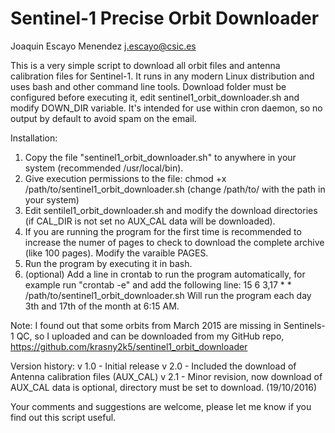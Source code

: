 # Sentinel-1 Precise Orbit Downloader
Joaquin Escayo Menendez j.escayo@csic.es

This is a very simple script to download all orbit files and antenna calibration files for Sentinel-1.
It runs in any modern Linux distribution and uses bash and other command line tools.
Download folder must be configured before executing it, edit sentinel1_orbit_downloader.sh and modify DOWN_DIR variable.
It's intended for use within cron daemon, so no output by default to avoid spam on the email.

Installation:
1. Copy the file "sentinel1_orbit_downloader.sh" to anywhere in your system (recommended /usr/local/bin).
2. Give execution permissions to the file: chmod +x /path/to/sentinel1_orbit_downloader.sh (change /path/to/ with the path in your system)
3. Edit sentilel1_orbit_downloader.sh and modify the download directories (if CAL_DIR is not set no AUX_CAL data will be downloaded).
4. If you are running the program for the first time is recommended to increase the numer of pages to check to download the complete archive (like 100 pages). Modify the varaible PAGES.
5. Run the program by executing it in bash.
6. (optional) Add a line in crontab to run the program automatically, for example run "crontab -e" and add the following line:
15 6 3,17 * * /path/to/sentinel1_orbit_downloader.sh
Will run the program each day 3th and 17th of the month at 6:15 AM.

Note: I found out that some orbits from March 2015 are missing in Sentinels-1 QC, so I uploaded and can be downloaded from my GitHub repo, https://github.com/krasny2k5/sentinel1_orbit_downloader

Version history:
v 1.0 - Initial release
v 2.0 - Included the download of Antenna calibration files (AUX_CAL)
v 2.1 - Minor revision, now download of AUX_CAL data is optional, directory must be set to download. (19/10/2016)

Your comments and suggestions are welcome, please let me know if you find out this script useful.
